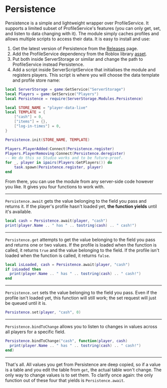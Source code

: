 # Persistence
Persistence is a simple and lightweight wrapper over ProfileService. It supports a limited subset of ProfileService's features (you can only get, set, and listen to data changing with it). The module simply caches profiles and allows multiple scripts to access their data. It is easy to install and use:

1. Get the latest version of Persistence from the [Releases](https://github.com/BenSBk/Persistence/releases) page.
2. Add the ProfileService dependency from the Roblox library [asset](https://www.roblox.com/library/5331689994/ProfileService).
3. Put both inside ServerStorage or similar and change the path to ProfileService instead Persistence.
4. Add a script inside ServerScriptService that initialises the module and registers players. This script is where you will choose the data template and profile store name:
```lua
local ServerStorage = game:GetService("ServerStorage")
local Players = game:GetService("Players")
local Persistence = require(ServerStorage.Modules.Persistence)

local STORE_NAME = "player-data-live"
local TEMPLATE = {
	["cash"] = 0,
	["items"] = {},
	["log-in-times"] = 0,
}

Persistence.init(STORE_NAME, TEMPLATE)

Players.PlayerAdded:Connect(Persistence.register)
Players.PlayerRemoving:Connect(Persistence.deregister)
-- We do this so Studio works and to be future-proof.
for _, player in ipairs(Players:GetPlayers()) do
	task.spawn(Persistence.register, player)
end
```

From there, you can use the module from any server-side code however you like. It gives you four functions to work with.

---

`Persistence.await` gets the value belonging to the field you pass and returns it. If the player's profile hasn't loaded yet, **the function yields** until it's available.
```lua
local cash = Persistence.await(player, "cash")
print(player.Name .. " has " .. tostring(cash) .. " cash!")
```

---

`Persistence.get` attempts to get the value belonging to the field you pass and returns one or two values. If the profile is loaded when the function is called, it returns `true` and the value belonging to the field. If the profile isn't loaded when the function is called, it returns `false`.
```lua
local isLoaded, cash = Persistence.await(player, "cash")
if isLoaded then
  print(player.Name .. " has " .. tostring(cash) .. " cash!")
end
```

---

`Persistence.set` sets the value belonging to the field you pass. Even if the profile isn't loaded yet, this function will still work; the set request will just be queued until it is.
```lua
Persistence.set(player, "cash", 0)
```

---

`Persistence.bindToChange` allows you to listen to changes in values across all players for a specific field.
```lua
Persistence.bindToChange("cash", function(player, cash)
  print(player.Name .. " has " .. tostring(cash) .. " cash!")
end)
```

---

That's all. All values you get from Persistence are deep copied, so if a value is a table and you edit the table from `get`, the actual table won't change. The only way to change values is to set them. To clarify once again: the only function out of these four that yields is `Persistence.await`.
